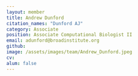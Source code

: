 ```yaml
---
layout: member
title: Andrew Dunford
citation_names: "Dunford AJ"
category: Associate
position: Associate Computational Biologist II
email: adunford@broadinstitute.org
github: 
image: /assets/images/team/Andrew_Dunford.jpeg
cv:
alum: false
---
```



